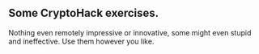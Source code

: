 Some CryptoHack exercises.
--------------------------

Nothing even remotely impressive or innovative, some might even stupid and ineffective. Use them however you like.